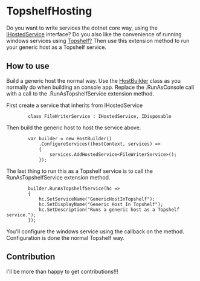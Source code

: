 # TopshelfHosting
Do you want to write services the dotnet core way, using the [IHostedService](https://docs.microsoft.com/en-us/dotnet/api/microsoft.extensions.hosting.ihostedservice?view=aspnetcore-2.1) interface? Do you also like the convenience of running windows services using [Topshelf?](https://github.com/Topshelf/Topshelf)
Then use this extension method to run your generic host as a Topshelf service.

## How to use
Build a generic host the normal way. Use the [HostBuilder](https://docs.microsoft.com/en-us/dotnet/api/microsoft.extensions.hosting.hostbuilder?view=aspnetcore-2.1) class as you normally do when building an console app. Replace the .RunAsConsole call with a call to the .RunAsTopshelfService extension method.

First create a service that inherits from IHostedService

            class FileWriterService : IHostedService, IDisposable

Then build the generic host to host the service above.

            var builder = new HostBuilder()
                .ConfigureServices((hostContext, services) =>
                {
                    services.AddHostedService<FileWriterService>();
                });

The last thing to run this as a Topshelf service is to call the RunAsTopshelfService extension method.

            builder.RunAsTopshelfService(hc =>
            {
                hc.SetServiceName("GenericHostInTopshelf");
                hc.SetDisplayName("Generic Host In Topshelf");
                hc.SetDescription("Runs a generic host as a Topshelf service.");
            });

You'll configure the windows service using the callback on the method. Configuration is done the normal Topshelf way.

## Contribution
I'll be more than happy to get contributions!!!

